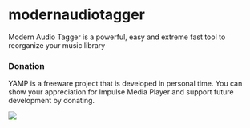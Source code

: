 # modernaudiotagger
Modern Audio Tagger is a powerful, easy and extreme fast tool to reorganize your music library

### Donation
YAMP is a freeware project that is developed in personal time. You can show your appreciation for Impulse Media Player and support future development by donating.

[![](https://camo.githubusercontent.com/f896f7d176663a1559376bb56aac4bdbbbe85ed1/68747470733a2f2f7777772e70617970616c6f626a656374732e636f6d2f656e5f55532f692f62746e2f62746e5f646f6e61746543435f4c472e676966)](https://www.paypal.me/FabrizioStellato/5)
